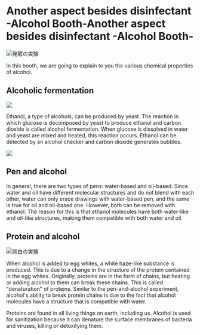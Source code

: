 # Another aspect besides disinfectant -Alcohol Booth-Another aspect besides disinfectant -Alcohol Booth-
![発酵の実験](/img/alcohol/alcohol_bunsi.jpg)

In this booth, we are going to explain to you the various chemical properties of alcohol.

## Alcoholic fermentation

![](/img/alcohol/alcohol_hakkou.jpg)

Ethanol, a type of alcohols, can be produced by yeast. The reaction in which glucose is decomposed by yeast to produce ethanol and carbon dioxide is called alcohol fermentation. When glucose is dissolved in water and yeast are mixed and heated, this reaction occurs. Ethanol can be detected by  an alcohol checker and carbon dioxide generates bubbles.

![](/img/alcohol/image3.png)

## Pen and alcohol

In general, there are two types of pens: water-based and oil-based. Since water and oil have different molecular structures and do not blend with each other, water can only erace drawings with water-based pen, and the same is true for oil and oil-based one. However, both can be removed with ethanol. The reason for this is that ethanol molecules have both water-like and oil-like structures, making them compatible with both water and oil.

## Protein and alcohol

![卵白の実験](/img/alcohol/alcohol_ranpaku.jpg)

When alcohol is added to egg whites, a white haze-like substance is produced. This is due to a change in the structure of the protein contained in the egg whites. Originally, proteins are in the form of chains, but heating or adding alcohol to them can break these chains. This is called "denaturation" of proteins. Similar to the pen-and-alcohol experiment, alcohol's ability to break protein chains is due to the fact that alcohol molecules have a structure that is compatible with water.

Proteins are found in all living things on earth, including us. Alcohol is used for sanitization because it can denature the surface membranes of bacteria and viruses, killing or detoxifying them.
